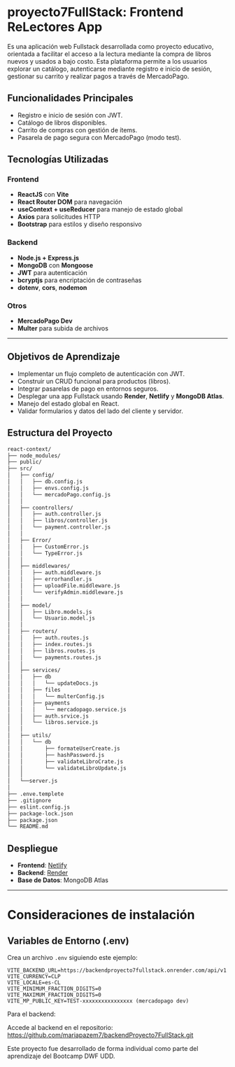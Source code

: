 # proyecto7FullStack: Frontend ReLectores App

Es una aplicación web Fullstack desarrollada como proyecto educativo, orientada a facilitar el acceso a la lectura mediante la compra de libros nuevos y usados a bajo costo. Esta plataforma permite a los usuarios explorar un catálogo, autenticarse mediante registro e inicio de sesión, gestionar su carrito y realizar pagos a través de MercadoPago.

## Funcionalidades Principales

-  Registro e inicio de sesión con JWT.
-  Catálogo de libros disponibles.
-  Carrito de compras con gestión de ítems.
-  Pasarela de pago segura con MercadoPago (modo test).

## Tecnologías Utilizadas

### Frontend
- **ReactJS** con **Vite**
- **React Router DOM** para navegación
- **useContext + useReducer** para manejo de estado global
- **Axios** para solicitudes HTTP
- **Bootstrap** para estilos y diseño responsivo

### Backend
- **Node.js + Express.js**
- **MongoDB** con **Mongoose**
- **JWT** para autenticación
- **bcryptjs** para encriptación de contraseñas
- **dotenv**, **cors**, **nodemon**

### Otros
- **MercadoPago Dev** 
- **Multer** para subida de archivos

---

## Objetivos de Aprendizaje

- Implementar un flujo completo de autenticación con JWT.
- Construir un CRUD funcional para productos (libros).
- Integrar pasarelas de pago en entornos seguros.
- Desplegar una app Fullstack usando **Render**, **Netlify** y **MongoDB Atlas**.
- Manejo del estado global en React.
- Validar formularios y datos del lado del cliente y servidor.
  
## Estructura del Proyecto

```bash
react-context/
├── node_modules/
├── public/
├── src/
│   ├── config/
│   │   ├── db.config.js
│   │   ├── envs.config.js
│   │   └── mercadoPago.config.js
│   │   
│   ├── coontrollers/
│   │   ├── auth.controller.js
│   │   ├── libros/controller.js
│   │   └── payment.controller.js
│   │   
│   ├── Error/
│   │   ├── CustomError.js
│   │   └── TypeError.js    
│   │   
│   ├── middlewares/ 
│   │   ├── auth.middleware.js
│   │   ├── errorhandler.js
│   │   ├── uploadFile.middleware.js
│   │   └── verifyAdmin.middleware.js
│   │
│   ├── model/
│   │   ├── Libro.models.js
│   │   └── Usuario.model.js
│   │
│   ├── routers/ 
│   │   ├── auth.routes.js
│   │   ├── index.routes.js
│   │   ├── libros.routes.js
│   │   └── payments.routes.js
│   │      
│   ├── services/
│   │   ├── db
│   │   │   └── updateDocs.js
│   │   ├── files
│   │   │   └── multerConfig.js
│   │   ├── payments
│   │   │   └── mercadopago.service.js
│   │   ├── auth.srvice.js
│   │   └── libros.service.js
│   │ 
│   ├── utils/
│   │   └── db
│   │       ├── formateUserCreate.js
│   │       ├── hashPassword.js
│   │       ├── validateLibroCrate.js
│   │       └── validateLibroUpdate.js
│   │        
│   └──server.js
│  
├── .enve.templete
├── .gitignore
├── eslint.config.js
├── package-lock.json
├── package.json
└── README.md


```

##  Despliegue

- **Frontend**: [Netlify](https://relectores.netlify.app)
- **Backend**: [Render](https://backendproyecto7fullstack.onrender.com)
- **Base de Datos**: MongoDB Atlas

---

# Consideraciones de instalación

## Variables de Entorno (.env)

Crea un archivo `.env` siguiendo este ejemplo:

```env
VITE_BACKEND_URL=https://backendproyecto7fullstack.onrender.com/api/v1
VITE_CURRENCY=CLP
VITE_LOCALE=es-CL
VITE_MINIMUM_FRACTION_DIGITS=0
VITE_MAXIMUM_FRACTION_DIGITS=0
VITE_MP_PUBLIC_KEY=TEST-xxxxxxxxxxxxxxxx (mercadopago dev)
```
Para el backend:

Accede al backend en el repositorio: https://github.com/mariapazem7/backendProyecto7FullStack.git

Este proyecto fue desarrollado de forma individual como parte del aprendizaje del Bootcamp DWF UDD.
